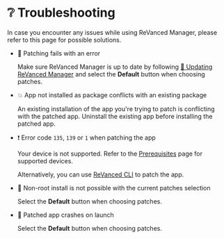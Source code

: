 # ❔ Troubleshooting

In case you encounter any issues while using ReVanced Manager, please refer to this page for possible solutions.

- 💉 Patching fails with an error

  Make sure ReVanced Manager is up to date by following [🔄 Updating ReVanced Manager](2_3_updating.md) and select the **Default** button when choosing patches.
  
- 💥 App not installed as package conflicts with an existing package

  An existing installation of the app you're trying to patch is conflicting with the patched app. Uninstall the existing app before installing the patched app.

- ❗️ Error code `135`, `139` or `1` when patching the app

  Your device is not supported. Refer to the [Prerequisites](0_prerequisites.md) page for supported devices.

  Alternatively, you can use [ReVanced CLI](https://github.com/revanced/revanced-cli) to patch the app.

- 🚫 Non-root install is not possible with the current patches selection

  Select the **Default** button when choosing patches.

- 🚨 Patched app crashes on launch

  Select the **Default** button when choosing patches.
